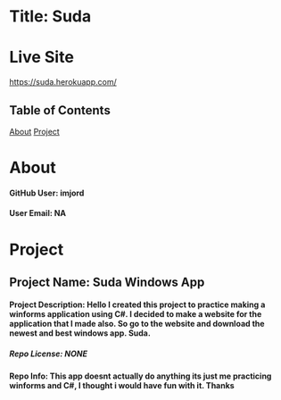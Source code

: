 # Title: Suda 

# Live Site 
https://suda.herokuapp.com/

  ## Table of Contents

  [About](#about)
  [Project](#project)





  # About

  #### GitHub User: imjord

  #### User Email: NA






  # Project

  ## Project Name: Suda Windows App

  #### Project Description: Hello I created this project to practice making a winforms application using C#. I decided to make a website for the application that I made also. So go to the website and download the newest and best windows app. Suda.

  ##### Repo License: NONE

  #### Repo Info: This app doesnt actually do anything its just me practicing winforms and C#, I thought i would have fun with it. Thanks
